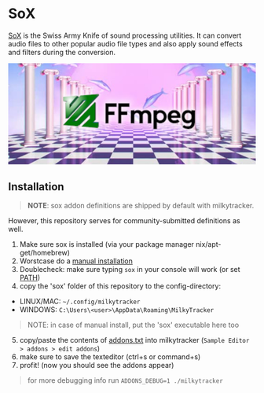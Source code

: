 # SoX

[SoX](https://sourceforge.net/projects/sox) is the Swiss Army Knife of sound processing utilities. It can convert audio files to other popular audio file types and also apply sound effects and filters during the conversion.

![](screenshot.jpg)

## Installation

> **NOTE**: sox addon definitions are shipped by default with milkytracker.

However, this repository serves for community-submitted definitions as well.

1. Make sure sox is installed (via your package manager nix/apt-get/homebrew)
2. Worstcase do a [manual installation](https://sox.org)
3. Doublecheck: make sure typing `sox` in your console will work (or set [PATH](https://superuser.com/questions/284342/what-are-path-and-other-environment-variables-and-how-can-i-set-or-use-them))
4. copy the 'sox' folder of this repository to the config-directory:

* LINUX/MAC: `~/.config/milkytracker`
* WINDOWS:   `C:\Users\<user>\AppData\Roaming\MilkyTracker`

> NOTE: in case of manual install, put the 'sox' executable here too

5. copy/paste the contents of [addons.txt](./addons.txt) into milkytracker (`Sample Editor > addons > edit addons`) 
6. make sure to save the texteditor (ctrl+s or command+s)
7. profit! (now you should see the addons appear)

> for more debugging info run `ADDONS_DEBUG=1 ./milkytracker`

